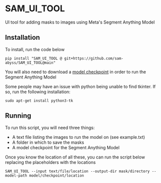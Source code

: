 # SAM_UI_TOOL
UI tool for adding masks to images using Meta's Segment Anything Model

## Installation
To install, run the code below

`pip install "SAM_UI_TOOL @ git+https://github.com/sam-abyss/SAM_UI_TOOL@main"`

You will also need to download a [model checkpoint](https://github.com/facebookresearch/segment-anything#model-checkpoints) in order to run the Segment Anything Model

Some people may have an issue with python being unable to find tkinter. If so, run the following installation:

`sudo apt-get install python3-tk`

## Running
To run this script, you will need three things:

- A text file listing the images to run the model on (see example.txt)
- A folder in which to save the masks
- A model checkpoint for the Segment Anything Model

Once you know the location of all these, you can run the script below replacing the placeholders with the locations

`SAM_UI_TOOL --input text/file/location --output-dir mask/directory --model-path model/checkpoint/location`
